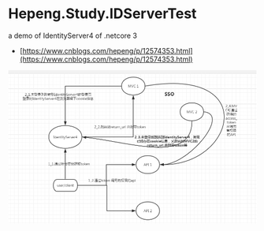 # Hepeng.Study.IDServerTest
a demo of IdentityServer4 of .netcore 3

- [https://www.cnblogs.com/hepeng/p/12574353.html](https://www.cnblogs.com/hepeng/p/12574353.html)

![Image](https://github.com/HePeng11/Hepeng.Study.IDServerTest/blob/master/1061782-20200326105025904-619896392.png)
